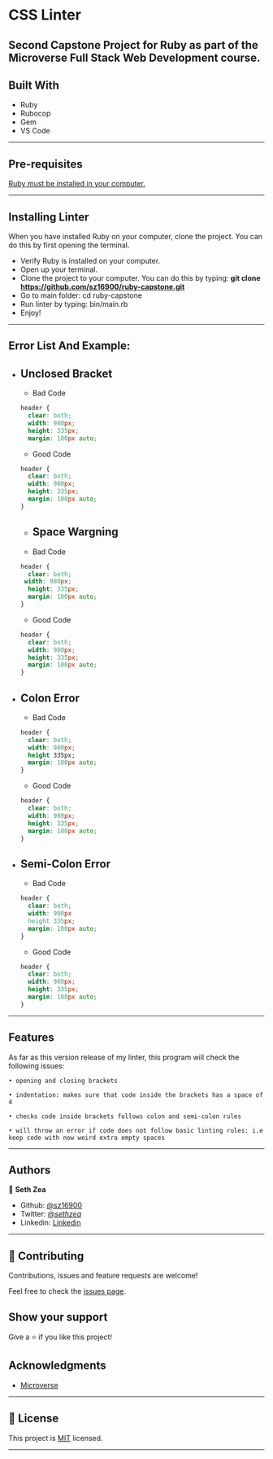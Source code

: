 # CSS Linter

Second Capstone Project for Ruby as part of the Microverse Full Stack Web Development course. 
---

## Built With

- Ruby
- Rubocop
- Gem
- VS Code

---

## Pre-requisites

  <a href="https://www.ruby-lang.org/en/documentation/installation/">Ruby must be installed in your computer.</a>

---


## Installing Linter

When you have installed Ruby on your computer, clone the project. You can do this by first opening the terminal.

* Verify Ruby is installed on your computer.
* Open up your terminal.
* Clone the project to your computer. You can do this by typing: <b>git clone https://github.com/sz16900/ruby-capstone.git</b>
* Go to main folder: cd ruby-capstone
* Run linter by typing: bin/main.rb
* Enjoy!

---

## Error List And Example:

* ## Unclosed Bracket
  
    - Bad Code
    ```css
    header {
      clear: both;
      width: 980px;
      height: 335px;
      margin: 100px auto;

    ```
    - Good Code
    ```css
    header {
      clear: both;
      width: 980px;
      height: 335px;
      margin: 100px auto;
    }
    ```

    * ## Space Wargning

    - Bad Code
    ```css
    header {
      clear: both;
     width: 980px;
      height: 335px;
      margin: 100px auto;
    }
    ```
    - Good Code
    ```css
    header {
      clear: both;
      width: 980px;
      height: 335px;
      margin: 100px auto;
    }
    ```

* ## Colon Error

    - Bad Code
    ```css
    header {
      clear: both;
      width: 980px;
      height 335px;
      margin: 100px auto;
    }
    ```
    - Good Code
    ```css
    header {
      clear: both;
      width: 980px;
      height: 335px;
      margin: 100px auto;
    }
    ```
* ## Semi-Colon Error

    - Bad Code
    ```css
    header {
      clear: both;
      width: 980px
      height 335px;
      margin: 100px auto;
    }
    ```
    - Good Code
    ```css
    header {
      clear: both;
      width: 980px;
      height: 335px;
      margin: 100px auto;
    }
    ```
---

## Features

As far as this version release of my linter, this program will check the following issues:

    • opening and closing brackets
      
    • indentation: makes sure that code inside the brackets has a space of 4
    
    • checks code inside brackets follows colon and semi-colon rules
      
    • will throw an error if code does not follow basic linting rules: i.e keep code with now weird extra empty spaces
    

---

## Authors

👤 **Seth Zea**

- Github: [@sz16900](https://github.com/sz16900)
- Twitter: [@_sethzea_](https://twitter.com/_sethzea_)
- Linkedin: [Linkedin](https://www.linkedin.com/in/seth-zea/)

---

## 🤝 Contributing

Contributions, issues and feature requests are welcome!

Feel free to check the [issues page](issues/).

## Show your support

Give a ⭐️ if you like this project!

## Acknowledgments

- [Microverse](https://microverse.org)

---

## 📝 License

This project is [MIT](/LICENSE) licensed.

---
